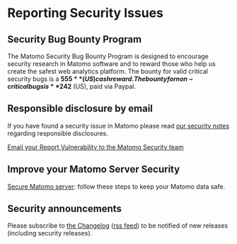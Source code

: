 # Reporting Security Issues

## Security Bug Bounty Program

The Matomo Security Bug Bounty Program is designed to encourage security research in Matomo software and to reward those who help us create the safest web analytics platform. The bounty for valid critical security bugs is a **$555** (US) cash reward. The bounty for non-critical bugs is **$242** (US), paid via Paypal.


## Responsible disclosure by email

If you have found a security issue in Matomo please read [our security notes](https://matomo.org/security/) regarding responsible disclosures.

[Email your Report Vulnerability to the Matomo Security team](mailto:security@matomo.org?subject=Reporting%20Vulnerability%20in%20Matomo)


## Improve your Matomo Server Security 

[Secure Matomo server](https://matomo.org/docs/security/): follow these steps to keep your Matomo data safe.

## Security announcements

Please subscribe to [the Changelog](https://matomo.org/changelog/) ([rss feed](https://matomo.org/changelog/feed/)) to be notified of new releases (including security releases).
